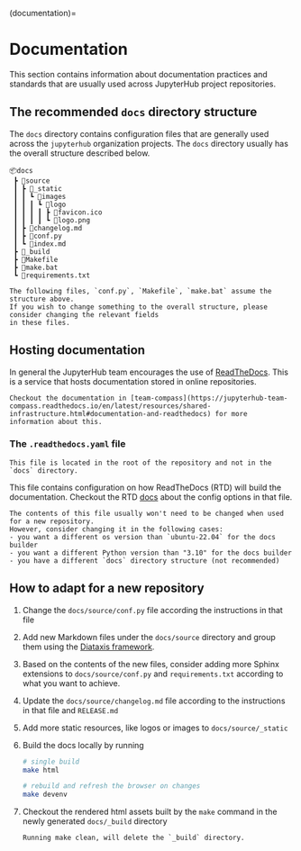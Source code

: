(documentation)=

# Documentation

This section contains information about documentation practices and standards
that are usually used across JupyterHub project repositories.

## The recommended `docs` directory structure

The `docs` directory contains configuration files that are generally used across the `jupyterhub` organization projects.
The `docs` directory usually has the overall structure described below.

```
📦docs
 ┣ 📂source
 ┃ ┣ 📂_static
 ┃ ┃ ┗ 📂images
 ┃ ┃ ┃ ┗ 📂logo
 ┃ ┃ ┃ ┃ ┣ 📜favicon.ico
 ┃ ┃ ┃ ┃ ┗ 📜logo.png
 ┃ ┣ 📜changelog.md
 ┃ ┣ 📜conf.py
 ┃ ┗ 📜index.md
 ┣ 📂_build
 ┣ 📜Makefile
 ┣ 📜make.bat
 ┗ 📜requirements.txt
```

```{warning}
The following files, `conf.py`, `Makefile`, `make.bat` assume the structure above.
If you wish to change something to the overall structure, please consider changing the relevant fields
in these files.
```

## Hosting documentation

In general the JupyterHub team encourages the use of [ReadTheDocs](https://readthedocs.org/).
This is a service that hosts documentation stored in online repositories.

```{note}
Checkout the documentation in [team-compass](https://jupyterhub-team-compass.readthedocs.io/en/latest/resources/shared-infrastructure.html#documentation-and-readthedocs) for more information about this.
```

### The `.readthedocs.yaml` file

```{warning}
This file is located in the root of the repository and not in the `docs` directory.
```

This file contains configuration on how ReadTheDocs (RTD) will build the documentation. Checkout the RTD [docs](https://docs.readthedocs.io/en/stable/config-file/v2.html) about the config options in that file.

```{note}
The contents of this file usually won't need to be changed when used for a new repository.
However, consider changing it in the following cases:
- you want a different os version than `ubuntu-22.04` for the docs builder
- you want a different Python version than "3.10" for the docs builder
- you have a different `docs` directory structure (not recommended)
```

## How to adapt for a new repository

1. Change the `docs/source/conf.py` file according the instructions in that file

1. Add new Markdown files under the `docs/source` directory and group them using the [Diataxis framework](https://diataxis.fr/).

1. Based on the contents of the new files, consider adding more Sphinx extensions to `docs/source/conf.py` and `requirements.txt` according to what you want to achieve.

1. Update the `docs/source/changelog.md` file according to the instructions in that file and `RELEASE.md`

1. Add more static resources, like logos or images to `docs/source/_static`

1. Build the docs locally by running

   ```bash
   # single build
   make html

   # rebuild and refresh the browser on changes
   make devenv
   ```

1. Checkout the rendered html assets built by the `make` command in the newly generated `docs/_build` directory

   ```{note}
   Running make clean, will delete the `_build` directory.
   ```
